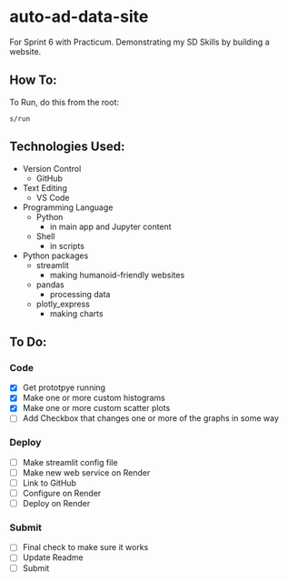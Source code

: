 # auto-ad-data-site
For Sprint 6 with Practicum. Demonstrating my SD Skills by building a website.

## How To:
To Run, do this from the root:
```
s/run
```

## Technologies Used:
- Version Control
    - GitHub
- Text Editing
    - VS Code
- Programming Language
    - Python
        - in main app and Jupyter content
    - Shell
        - in scripts
- Python packages
    - streamlit
        - making humanoid-friendly websites
    - pandas
        - processing data
    - plotly_express
        - making charts

## To Do:
### Code
- [x] Get prototpye running
- [x] Make one or more custom histograms
- [x] Make one or more custom scatter plots
- [ ] Add Checkbox that changes one or more of the graphs in some way
### Deploy
- [ ] Make streamlit config file
- [ ] Make new web service on Render
- [ ] Link to GitHub
- [ ] Configure on Render
- [ ] Deploy on Render
### Submit
- [ ] Final check to make sure it works
- [ ] Update Readme
- [ ] Submit